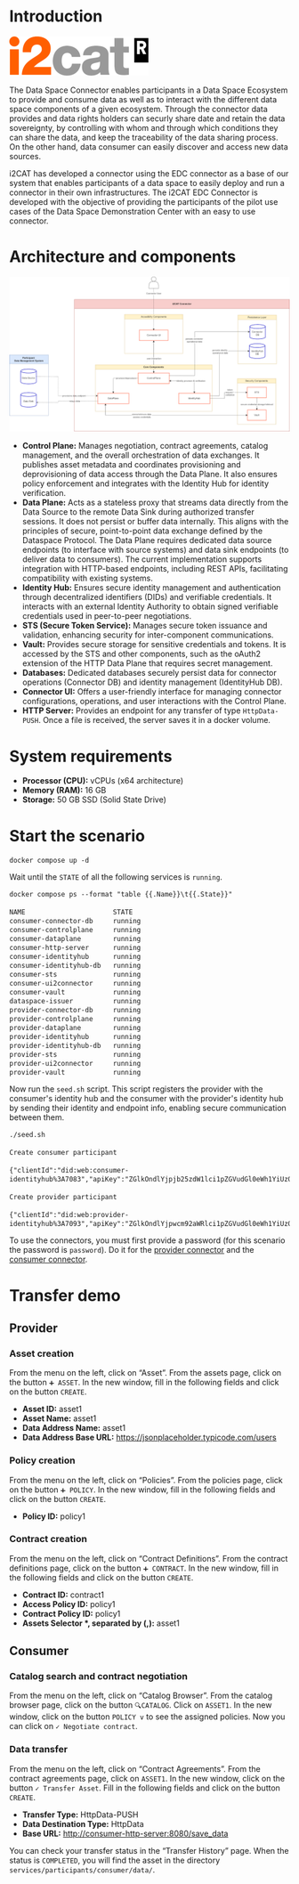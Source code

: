 
# Introduction

![img](i2cat.png)

The Data Space Connector enables participants in a Data Space Ecosystem to provide and consume data as well as to interact with the different data space components of a given ecosystem.
Through the connector data provides and data rights holders can securly share date and retain the data sovereignty, by controlling with whom and through which conditions they can share the data, and keep the traceability of the data sharing process.
On the other hand,  data consumer can easily discover and access new data sources.

i2CAT has developed a connector using the EDC connector as a base of our system that enables participants of a data space to easily deploy and run a connector in their own infrastructures.
The i2CAT EDC Connector is developed with the objective of providing the participants of the pilot use cases of the Data Space Demonstration Center with an easy to use connector.


# Architecture and components

![img](architecture.png)

-   **Control Plane:** Manages negotiation, contract agreements, catalog management, and the overall orchestration of data exchanges.
    It publishes asset metadata and coordinates provisioning and deprovisioning of data access through the Data Plane.
    It also ensures policy enforcement and integrates with the Identity Hub for identity verification.
-   **Data Plane:** Acts as a stateless proxy that streams data directly from the Data Source to the remote Data Sink during authorized transfer sessions.
    It does not persist or buffer data internally.
    This aligns with the principles of secure, point-to-point data exchange defined by the Dataspace Protocol.
    The Data Plane requires dedicated data source endpoints (to interface with source systems) and data sink endpoints (to deliver data to consumers).
    The current implementation supports integration with HTTP-based endpoints, including REST APIs, facilitating compatibility with existing systems.
-   **Identity Hub:** Ensures secure identity management and authentication through decentralized identifiers (DIDs) and verifiable credentials.
    It interacts with an external Identity Authority to obtain signed verifiable credentials used in peer-to-peer negotiations.
-   **STS (Secure Token Service):** Manages secure token issuance and validation, enhancing security for inter-component communications.
-   **Vault:** Provides secure storage for sensitive credentials and tokens.
    It is accessed by the STS and other components, such as the oAuth2 extension of the HTTP Data Plane that requires secret management.
-   **Databases:** Dedicated databases securely persist data for connector operations (Connector DB) and identity management (IdentityHub DB).
-   **Connector UI:** Offers a user-friendly interface for managing connector configurations, operations, and user interactions with the Control Plane.
-   **HTTP Server:** Provides an endpoint for any transfer of type `HttpData-PUSH`.
    Once a file is received, the server saves it in a docker volume.


# System requirements

-   **Processor (CPU):** vCPUs (x64 architecture)
-   **Memory (RAM):** 16 GB
-   **Storage:** 50 GB SSD (Solid State Drive)


# Start the scenario

    docker compose up -d

Wait until the `STATE` of all the following services is `running`.

    docker compose ps --format "table {{.Name}}\t{{.State}}"

    NAME                      STATE
    consumer-connector-db     running
    consumer-controlplane     running
    consumer-dataplane        running
    consumer-http-server      running
    consumer-identityhub      running
    consumer-identityhub-db   running
    consumer-sts              running
    consumer-ui2connector     running
    consumer-vault            running
    dataspace-issuer          running
    provider-connector-db     running
    provider-controlplane     running
    provider-dataplane        running
    provider-identityhub      running
    provider-identityhub-db   running
    provider-sts              running
    provider-ui2connector     running
    provider-vault            running

Now run the `seed.sh` script.
This script registers the provider with the consumer's identity hub and the consumer with the provider's identity hub by sending their identity and endpoint info, enabling secure communication between them.

    ./seed.sh

    Create consumer participant
    
    {"clientId":"did:web:consumer-identityhub%3A7083","apiKey":"ZGlkOndlYjpjb25zdW1lci1pZGVudGl0eWh1YiUzQTcwODM=.g/vjrQ2KOX9w/zRbjipH7Y7tLwDCT5AJcWTOC1CzrgCJNq/9lxLVgtepl18u9sqApj5j++S8oEQzvwoVnyv/tQ==","clientSecret":"7SKLFxucb0NtDRVi"}
    
    Create provider participant
    
    {"clientId":"did:web:provider-identityhub%3A7093","apiKey":"ZGlkOndlYjpwcm92aWRlci1pZGVudGl0eWh1YiUzQTcwOTM=./eUTs23ICc/Juv8mqBhTTIqSjKoDKBOfMXOjWhThurZ60fKUZHI3F5nABwuJ001zK5OQAxA/24fU21DxZl/SXg==","clientSecret":"npbTMB0hsjOMM0uG"}

To use the connectors, you must first provide a password (for this scenario the password is `password`).
Do it for the [provider connector](http://localhost:3000/dashboard/myconnector) and the [consumer connector](http://localhost:3001/dashboard/myconnector).


# Transfer demo


## Provider


### Asset creation

From the menu on the left, click on “Asset”.
From the assets page, click on the button `➕ ASSET`.
In the new window, fill in the following fields and click on the button `CREATE`.

-   **Asset ID:** asset1
-   **Asset Name:** asset1
-   **Data Address Name:** asset1
-   **Data Address Base URL:** <https://jsonplaceholder.typicode.com/users>


### Policy creation

From the menu on the left, click on “Policies”.
From the policies page, click on the button `➕ POLICY`.
In the new window, fill in the following fields and click on the button `CREATE`.

-   **Policy ID:** policy1


### Contract creation

From the menu on the left, click on “Contract Definitions”.
From the contract definitions page, click on the button `➕ CONTRACT`.
In the new window, fill in the following fields and click on the button `CREATE`.

-   **Contract ID:** contract1
-   **Access Policy ID:** policy1
-   **Contract Policy ID:** policy1
-   **Assets Selector \*, separated by (,):** asset1


## Consumer


### Catalog search and contract negotiation

From the menu on the left, click on “Catalog Browser”.
From the catalog browser page, click on the button `🔍CATALOG`.
Click on `ASSET1`.
In the new window, click on the button `POLICY v` to see the assigned policies.
Now you can click on `✓ Negotiate contract`.


### Data transfer

From the menu on the left, click on “Contract Agreements”.
From the contract agreements page, click on `ASSET1`.
In the new window, click on the button `✓ Transfer Asset`.
Fill in the following fields and click on the button `CREATE`.

-   **Transfer Type:** HttpData-PUSH
-   **Data Destination Type:** HttpData
-   **Base URL:** <http://consumer-http-server:8080/save_data>

You can check your transfer status in the “Transfer History” page.
When the status is `COMPLETED`, you will find the asset in the directory `services/participants/consumer/data/`.

